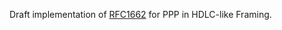 Draft implementation of [RFC1662](https://tools.ietf.org/html/rfc1662) for PPP in HDLC-like Framing.

